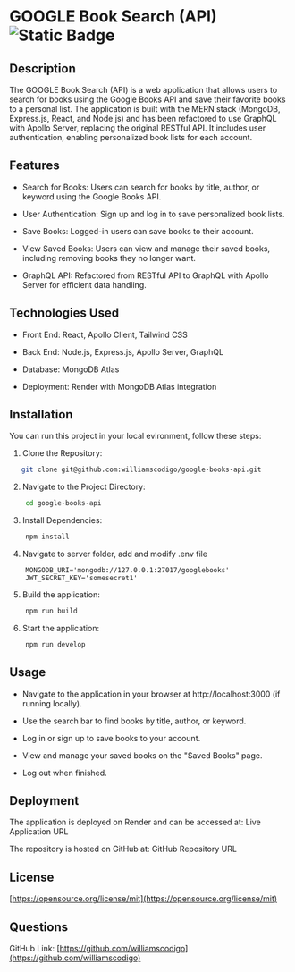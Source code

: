 # GOOGLE Book Search (API) ![Static Badge](https://img.shields.io/badge/license-MIT-blue)

## Description

The GOOGLE Book Search (API) is a web application that allows users to search for books using the Google Books API and save their favorite books to a personal list. The application is built with the MERN stack (MongoDB, Express.js, React, and Node.js) and has been refactored to use GraphQL with Apollo Server, replacing the original RESTful API. It includes user authentication, enabling personalized book lists for each account.

## Features

- Search for Books: Users can search for books by title, author, or keyword using the Google Books API.

- User Authentication: Sign up and log in to save personalized book lists.

- Save Books: Logged-in users can save books to their account.

- View Saved Books: Users can view and manage their saved books, including removing books they no longer want.

- GraphQL API: Refactored from RESTful API to GraphQL with Apollo Server for efficient data handling.

## Technologies Used

- Front End: React, Apollo Client, Tailwind CSS

- Back End: Node.js, Express.js, Apollo Server, GraphQL

- Database: MongoDB Atlas

- Deployment: Render with MongoDB Atlas integration

## Installation

You can run this project in your local evironment, follow these steps:
1. Clone the Repository:

```bash
   git clone git@github.com:williamscodigo/google-books-api.git

```

2. Navigate to the Project Directory:

```bash
    cd google-books-api
```

3. Install Dependencies:

```bash
    npm install
```

4. Navigate to server folder, add and modify .env file

```
    MONGODB_URI='mongodb://127.0.0.1:27017/googlebooks'
    JWT_SECRET_KEY='somesecret1'
```

5. Build the application:

```bash
    npm run build
```

6. Start the application:

```bash
    npm run develop
```

## Usage

- Navigate to the application in your browser at http://localhost:3000 (if running locally).

- Use the search bar to find books by title, author, or keyword.

- Log in or sign up to save books to your account.

- View and manage your saved books on the "Saved Books" page.

- Log out when finished.

## Deployment

The application is deployed on Render and can be accessed at:
Live Application URL

The repository is hosted on GitHub at:
GitHub Repository URL


## License
[https://opensource.org/license/mit](https://opensource.org/license/mit)


## Questions
GitHub Link: [https://github.com/williamscodigo](https://github.com/williamscodigo)